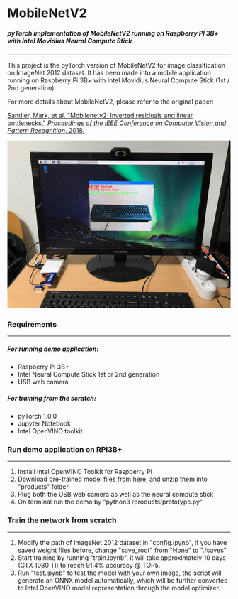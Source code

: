 # MobileNetV2

##### pyTorch implementation of MobileNetV2 running on Raspberry PI 3B+ with Intel Movidius Neural Compute Stick

------

This project is the pyTorch version of MobileNetV2 for image classification on ImageNet 2012 dataset. It has been made into a mobile application running on Raspberry Pi 3B+ with Intel Movidius Neural Compute Stick (1st / 2nd generation).

For more details about MobileNetV2, please refer to the original paper:

<u>Sandler, Mark, et al. "Mobilenetv2: Inverted residuals and linear bottlenecks." *Proceedings of the IEEE Conference on Computer Vision and Pattern Recognition*. 2018.</u>

![demo](assets/mobilenetv2_rp3b+.jpg)



### Requirements

------

##### For running demo application:

- Raspberry Pi 3B+
- Intel Neural Compute Stick 1st or 2nd generation
- USB web camera

##### For training from the scratch:

- pyTorch 1.0.0
- Jupyter Notebook
- Intel OpenVINO toolkit



### Run demo application on RPI3B+

------

1. Install Intel OpenVINO Toolkit for Raspberry Pi
2. Download pre-trained model files from [here](https://drive.google.com/open?id=1utBudlwWfM9QbUnYlDLDNmqp8QGyjwDN), and unzip them into "products" folder
3. Plug both the USB web camera as well as the neural compute stick
4. On terminal run the demo by "python3 <path to the project>/products/prototype.py"



### Train the network from scratch

------

1. Modify the path of ImageNet 2012 dataset in "config.ipynb", if you have saved weight files before, change "save_root" from "None" to "./saves"
2. Start training by running "train.ipynb", it will take approximately 10 days (GTX 1080 TI) to reach 91.4% accuracy @ TOP5.
3. Run "test.ipynb" to test the model with your own image, the script will generate an ONNX model automatically, which will be further converted to Intel OpenVINO model representation through the model optimizer.
